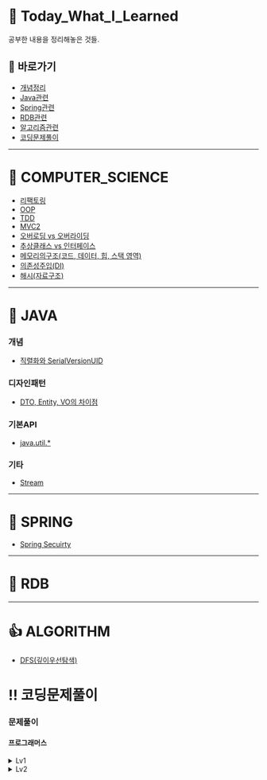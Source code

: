 # :green_book: Today_What_I_Learned
공부한 내용을 정리해놓은 것들.

## :link: 바로가기
- [개념정리](https://github.com/HK-An/today_i_learned#school-computer_science)
- [Java관련](https://github.com/HK-An/today_i_learned#space_invader-java)
- [Spring관련](https://github.com/HK-An/today_i_learned#leaves-spring)
- [RDB관련](https://github.com/HK-An/today_i_learned#floppy_disk-rdb)
- [알고리즘관련](https://github.com/HK-An/today_i_learned#1-algorithm)
- [코딩문제풀이](https://github.com/HK-An/today_i_learned#bangbang-코딩문제풀이)
***
# :school: COMPUTER_SCIENCE
- [리팩토링](https://github.com/HK-An/today_i_learned/blob/main/COMPUTER_SCIENCE/refactoring/refactoring_definition.md)
- [OOP](https://github.com/HK-An/today_i_learned/blob/main/COMPUTER_SCIENCE/oop/oop_definition.md)
- [TDD](https://github.com/HK-An/today_i_learned/blob/main/COMPUTER_SCIENCE/tdd/tdd_definition.md)
- [MVC2](https://github.com/HK-An/today_i_learned/blob/main/COMPUTER_SCIENCE/mvc/definition.md)
- [오버로딩 vs 오버라이딩](https://github.com/HK-An/today_i_learned/blob/main/COMPUTER_SCIENCE/overrloading_vs_overriding.md)
- [추상클래스 vs 인터페이스](https://github.com/HK-An/today_i_learned/blob/main/JAVA/concept/interface_vs_abstract.md)
- [메모리의구조(코드, 데이터, 힙, 스택 영역)](https://github.com/HK-An/today_i_learned/blob/main/COMPUTER_SCIENCE/memory/structure.md)
- [의존성주입(DI)](https://github.com/HK-An/today_i_learned/blob/main/COMPUTER_SCIENCE/DI/definition.md)
- [해시(자료구조)](https://github.com/HK-An/today_i_learned/blob/main/COMPUTER_SCIENCE/hash/definition.md)
***
# :space_invader: JAVA
### 개념
- [직렬화와 SerialVersionUID](https://github.com/HK-An/today_i_learned/blob/main/JAVA/concept/serialize_definition.md)
### 디자인패턴
- [DTO, Entity, VO의 차이점](https://github.com/HK-An/today_i_learned/blob/main/JAVA/design/differences_between_dto_entitity_vo.md)
### 기본API
- [java.util.*](https://github.com/HK-An/today_i_learned/blob/main/JAVA/api/java.util.all.md)
### 기타
- [Stream](https://github.com/HK-An/today_i_learned/blob/main/JAVA/streams_definition_and_usage.md)
***
# :leaves: SPRING
- [Spring Secuirty](https://github.com/HK-An/today_i_learned/blob/main/SPRING/security/definition.md)
***
# :floppy_disk: RDB
***
# :+1: ALGORITHM
- [DFS(깊이우선탐색)](https://github.com/HK-An/today_i_learned/blob/main/ALGORITHM/DFS/definition.md)

# :bangbang: 코딩문제풀이
### 문제풀이
#### 프로그래머스
<details>
  <summary>Lv1</summary>
  
  **LV1 진행률: 40.00%(14/35)**
- [신고결과받기](https://github.com/HK-An/today_i_learned/blob/main/CODING/practice/programmers/lv1/report_result.md)    
- [로또의 최고 순위와 최저 순위](https://github.com/HK-An/today_i_learned/blob/main/CODING/practice/programmers/lv1/lotto.md)
- [가운데 글자 가져오기](https://github.com/HK-An/today_i_learned/blob/main/CODING/practice/programmers/lv1/get_center_character.md)
- [신규 아이디 추천](https://github.com/HK-An/today_i_learned/blob/main/CODING/practice/programmers/lv1/id_recommendation.md)
- [2016년](https://github.com/HK-An/today_i_learned/blob/main/CODING/practice/programmers/lv1/yerar2016.md)
- [숫자 문자열과 영단어](https://github.com/HK-An/today_i_learned/blob/main/CODING/practice/programmers/lv1/converting_game.md)
- [내적](https://github.com/HK-An/today_i_learned/blob/main/CODING/practice/programmers/lv1/dot_product.md)
- [키패드 누르기](https://github.com/HK-An/today_i_learned/blob/main/CODING/practice/programmers/lv1/pressing_keypad.md)
- [K번째 수](https://github.com/HK-An/today_i_learned/blob/main/CODING/practice/programmers/lv1/kth_number.md)
- [크레인 인형뽑기 게임](https://github.com/HK-An/today_i_learned/blob/main/CODING/practice/programmers/lv1/claw_crane_game.md)
- [없는 숫자 더하기](https://github.com/HK-An/today_i_learned/blob/main/CODING/practice/programmers/lv1/sum_of_absence_number.md)
- [음양 더하기](https://github.com/HK-An/today_i_learned/blob/main/CODING/practice/programmers/lv1/positive_and_negative.md)
- [소수 만들기](https://github.com/HK-An/today_i_learned/blob/main/CODING/practice/programmers/lv1/making_prime_number.md)
- [체육복](https://github.com/HK-An/today_i_learned/blob/main/CODING/practice/programmers/lv1/pe_clothes.md)
- [폰켓몬](https://github.com/HK-An/today_i_learned/blob/main/CODING/practice/programmers/lv1/pocketmon.md)
</details>
  
<details>
  <summary>Lv2</summary>
  
- [문자열압축](https://github.com/HK-An/today_i_learned/blob/main/ALGORITHM/practice/programmers/lv2/string_compression.md)
</details>
